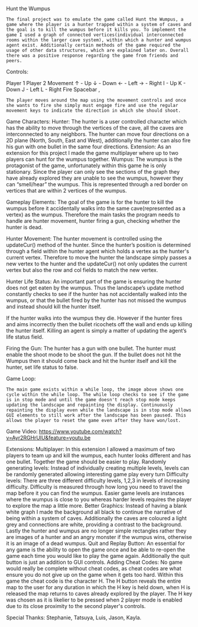Hunt the Wumpus

	The final project was to emulate the game called Hunt the Wumpus, a game where the player is a hunter trapped within a system of caves and the goal is to kill the wumpus before it kills you. To implement the game I used a graph of connected vertices(individual interconnected rooms within the larger cave system), within which a hunter and wumpus agent exist. Additionally certain methods of the game required the usage of other data structures, which are explained later on. Overall there was a positive response regarding the game from friends and peers. 
Controls:



Player 1
Player 2
Movement
↑  - Up
↓  - Down
← - Left 
→ - Right
I  - Up
K  - Down
J - Left 
L - Right
Fire
Spacebar 
, 

	The player moves around the map using the movement controls and once she wants to fire she simply must engage fire and use the regular movement keys to indicate the direction in which she should shoot.

Game Characters: 
Hunter:
The hunter is a user controlled character which has the ability to move through the vertices of the cave, all the caves are interconnected to any neighbors. The hunter can move four directions on a 2D plane (North, South, East and West), additionally the hunter can also fire his gun with one bullet in the same four directions. 
Extension: As an extension for this project I made the game multiplayer where up to two players can hunt for the wumpus together. 
Wumpus:
The wumpus is the protagonist of the game, unfortunately within this game he is only stationary. Since the player can only see the sections of the graph they have already explored they are unable to see the wumpus, however they can “smell/hear” the wumpus. This is represented through a red border on vertices that are within 2 vertices of the wumpus.  

Gameplay Elements: 
	The goal of the game is for the hunter to kill the wumpus before it accidentally walks into the same cave(represented as a vertex) as the wumpus. Therefore the main tasks the program needs to handle are hunter movement, hunter firing a gun, checking whether the hunter is dead. 

Hunter Movement:
The hunter movement is controlled using the updateCur() method of the hunter. Since the hunter’s position is determined through a field within the hunter agent which holds a vertex as the hunter's current vertex. Therefore to move the hunter the landscape simply passes a new vertex to the hunter and the updateCur() not only updates the current vertex but also the row and col fields to match the new vertex. 

Hunter Life Status:
An important part of the game is ensuring the hunter does not get eaten by the wumpus. Thus the landscape’s update method constantly checks to see if the hunter has not accidentally walked into the wumpus, or that the bullet fired by the hunter has not missed the wumpus and instead should kill the hunter itself.

If the hunter walks into the wumpus they die. However if the hunter fires and aims incorrectly then the bullet ricochets off the wall and ends up killing the hunter itself. Killing an agent is simply a matter of updating the agent’s life status field. 

Firing the Gun:
The hunter has a gun with one bullet. The hunter must enable the shoot mode to be shoot the gun. If the bullet does not hit the Wumpus then it should come back and hit the hunter itself and kill the hunter, set life status to false. 

Game Loop:


	The main game exists within a while loop, the image above shows one cycle within the while loop. The while loop checks to see if the game is in stop mode and until the game doesn't reach stop mode keeps updating the landscape and repainting the display. Continuously repainting the display even while the landscape is in stop mode allows GUI elements to still work after the landscape has been paused. This allows the player to reset the game even after they have won/lost. 

Game Video: https://www.youtube.com/watch?v=Ayr2RGHrUlU&feature=youtu.be 

Extensions:
Multiplayer:
In this extension I allowed a maximum of two players to team up and kill the wumpus, each hunter looks different and has one bullet. Together the game should be easier to play.
Randomly generating levels:
Instead of individually creating multiple levels, levels can be randomly generated allowing interesting game play every turn
Difficulty levels:
There are three different difficulty levels, 1,2,3 in levels of increasing difficulty. Difficulty is measured through how long you need to travel the map before it you can find the wumpus. Easier game levels are instances where the wumpus is close to you whereas harder levels requires the player to explore the map a little more.
Better Graphics:
Instead of having a blank white graph I made the background all black to continue the narrative of being within a system of caves. Additionally the caves are coloured a light grey and connections are white, providing a contrast to the background. Lastly the hunter and wumpus are no longer simple rectangles rather they are images of a hunter and an angry monster if the wumpus wins, otherwise it is an image of a dead wumpus.
Quit and Replay Button:
An essential for any game is the ability to open the game once and be able to re-open the game each time you would like to play the game again. Additionally the quit button is just an addition to GUI controls.
Adding Cheat Codes:
No game would really be complete without cheat codes, as cheat codes are what ensure you do not give up on the game when it gets too hard. Within this game the cheat code is the character H. The H button reveals the entire map to the user for any duration in which the H key is held down, when H is released the map returns to caves already explored by the player. The H key was chosen as it is likelier to be pressed when 2 player mode is enabled due to its close proximity to the second player's controls. 


Special Thanks: Stephanie, Tatsuya, Luis, Jason, Kayla. 




